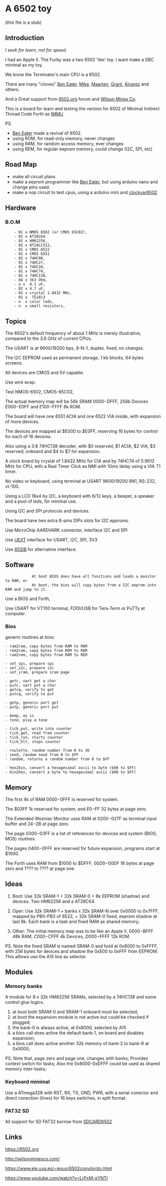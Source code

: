 # A 6502 toy

(this file is a stub)

## Introduction

_I seek for learn, not for speed._

I had an Apple II. The Furby was a two 6502 'like' toy. I want make a SBC minimal as my toy.

We know the Terminator’s main CPU is a 6502.

There are many "clones" [Ben Eater](https://eater.net/6502), [Mike](https://github.com/mike42/6502-computer), [Maarten](https://github.com/maarten-pennings/6502/tree/master), [Grant](http://searle.x10host.com/6502/Simple6502.html), [Álvarez](https://www.ele.uva.es/~jesus/6502copy/proto.html) and others.

And a Great support from [6502.org](http://6502.org/) forum and [Wilson Mines Co](http://wilsonminesco.com/).

This is a board for learn and testing the version for 6502 of Minimal Indirect Thread Code Forth as [IMMU](https://github.com/agsb/immu)

PS.

- [Ben Eater](https://www.youtube.com/watch?v=LnzuMJLZRdU) made a revival of 6502. 
- using ROM, for read-only memory, never changes
- using RAM, for random access memory, ever changes
- using REM, for regular eeprom memory, could change (I2C, SPI, etc)
        
## Road Map

- make all circuit plans
- make a eeprom programmer like [Ben Eater](https://github.com/beneater/eeprom-programmer), but using arduino nano and change pins used.
- make a nop circuit to test cpus, using a arduino mini and [clockvar6502](https://github.com/maarten-pennings/6502/blob/master/1clock/clockvar6502)
        
## Hardware

### B.O.M

        - 01 x NMOS 6502 (or CMOS 65C02),
        - 01 x AT28C64
        - 02 x HM62256,
        - 02 x AT24LC512, 
        - 01 x CMOS 6522
        - 01 x CMOS 6551
        - 02 x 74HC00,
        - 01 x 74HC27,
        - 01 x 74HC10,
        - 01 x 74HC74,
        - 01 x 74HC138,
        - 04 x 3k3 Ohm,
        - n x  0.1 uF,
        - 02 x 4.7 uF,
        - 01 x crystal 1.8432 MHz,
        - 01 x  TS1813
        - n  x color leds,
        - n  x small resistors,

## Topics

The 6502's default frequency of about 1 MHz is merely illustrative, compared to the 3.6 GHz of current CPUs.
   
The USART is at 9600/19200 bps, 8-N-1, duplex. fixed, no changes.

The I2C EEPROM used as permanent storage, 1 kb blocks, 64 bytes screens.
        
All devices are CMOS and 5V capable.        

Use wire wrap. 

Test NMOS-6502, CMOS-65C02,

The actual memory map will be 56k SRAM $0000-$DFFF, 256b Devices $E000-$E0FF and $E100-$FFFF 8k ROM. 

The board will have one 6551 ACIA and one 6522 VIA inside, with expansion of more devices.

The devices are mapped at $E000 to $E0FF, reserving 16 bytes for control for each of 16 devices.

Also using a 3:8 74HC138 decoder, with $0 reserved, $1 ACIA, $2 VIA, $3 reserved, onboard and $4 to $7 for expansion.

A clock board by crystal of 1.8432 MHz for CIA and by 74HC74 of 0.9612 MHz for CPU, with a Real Timer Click as NMI with 10ms delay using a VIA T1 timer.

No video or keyboard, using terminal at USART 9600/19200 8N1, RS-232, vt-100.

Using a LCD 16x4 by I2C, a keyboard with 6/12 keys, a beeper, a speaker and a pool of leds, for minimal use.

Using I2C and SPI protocols and devices. 

The board have two extra 8-pins DIPs slots for I2C epproms.

Use MicroChip AARDVARK connector, interface I2C and SPI

Use [UEXT](https://en.wikipedia.org/wiki/UEXT) interface for USART, I2C, SPI, 3V3

Use [65SIB](http://forum.6502.org/viewtopic.php?t=1064&start=105) for alternative interface.

## Software

                At boot BIOS does have all functions and loads a monitor to RAM, or 
                At boot, the bios will copy bytes from a I2C eeprom into RAM and jump to it.

Use a BIOS and Forth, 

Use USART for VT100 terminal, FDDI/USB for Tera-Term or PuTTy at computer.

### Bios

generic routines at bios:

    - ram2ram, copy bytes from RAM to RAM
    - rem2ram, copy bytes from REM to RAM
    - ram2rem, copy bytes from RAM to REM
    
    - set_spi, prepare spi
    - set_i2c, prepare i2c
    - set_sram, prepare sram page
    
    - getc, uart get a char 
    - putc, uart put a char
    - getcq, verify to get
    - putcq, verify to put
    
    - getp, generic port get
    - putp, generic port put
    
    - beep, as is
    - tone, play a tone
    
    - tick_put, write into counter
    - tick_get, read from counter
    - tick_run, starts counter
    - tick_hlt, stops counter
    
    - roulette, random number from 0 to 36
    - seed, random seed from 0 to $FF
    - random, returns a random number from 0 to $FF

    - hex2bin, convert a hexagesimal ascii to byte ($00 to $FF)
    - bin2hex, convert a byte to hexagesimal ascii ($00 to $FF)
    
## Memory 

The first 4k of RAM $0000-$0FFF is reserved for system.

The $03FF 1k reserved for system, and $E0-$FF 32 bytes at page zero. 

The Extended Wozniac Monitor uses RAM at $0200-$027F as terminal input buffer and $24-$2B at page zero. 

The page $0300-$03FF is a list of references for devices and system (BIOS, MOS) routines.

The pages $0400-$0FFF are reserved for future expansion, programs start at $1000.

The Forth uses RAM from $1000 to $DFFF, $00D0-$00DF 16 bytes at page zero and ???? to ???? at page one.

## Ideas

1. Boot: Use 32k SRAM-1 + 32k SRAM-0 + 8k EEPROM (shadow) and devices. Two HM62256 and a AT28C64.

2. Oper: Use 32k SRAM-1 + banks x 32k SRAM-N over 0x0000 to 0x7FFF, mapped by PB0-PB3 of 6522, + 32k SRAM-0 fixed, eeprom shadow at last 8k. Each bank is a task and fixed RAM as shared memory; 

3. Other: The initial memory map was to be like an Apple II, $0000-$BFFF 48k RAM, $C000-$CFFF 4k Devices, $D000-$FFFF 12k ROM.

PS. Note the fixed SRAM is named SRAM-0 and hold at 0x8000 to 0xFFFF, with 256 bytes for devices and shadow the 0xE00 to 0xFFF from EEPROM. This alllows use the A15 line as selector.

## Modules

### Memory banks

A module for 8 x 32k HM62256 SRAMs, selected by a 74HC138 and some control glue logics.

1. at boot both SRAM-0 and SRAM-1 onboard must be selected;
2. at boot the expansion module is not active but could be checked if plugged;
3. the bank-0 is always active, at 0x8000, selected by A15
4. a bios call does active the default bank-1, on board and disables expansion;
6. a bios call does active another 32k memory of bank-2 to bank-9 at 0x0000;

PS. Note that, page zero and page one, changes with banks; Provides context switch for tasks; Also the 0x8000-0xDFFF could be used as shared memory inter-tasks; 

### Keyboard minimal

Use a ATmega328 with RST, RX, TX, GND, PWR, with a serial conector and direct conection (lines) for 16 keys switches, in split format.

### FAT32 SD 

All support for SD FAT32 borrow from [SDCARD6502](https://github.com/gfoot/sdcard6502/tree/master)

## Links

https://6502.org

http://wilsonminesco.com/

https://www.ele.uva.es/~jesus/6502copy/proto.html

https://www.youtube.com/watch?v=LrPxM-qYNTI


